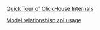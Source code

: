 [Quick Tour of ClickHouse Internals](https://www.percona.com/live/e17/sites/default/files/slides/Quick%20Tour%20of%20ClickHouse%20Internals%20-%20FileId%20-%20115272.pdf#page=1&zoom=auto,-183,1092)

[Model relationshisp api usage](https://docs.djangoproject.com/en/3.1/topics/db/examples/)
